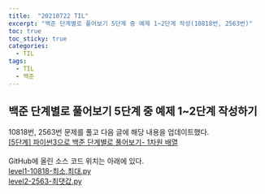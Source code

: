 ```yaml
---
title:  "20210722 TIL"
excerpt: "백준 단계별로 풀어보기 5단계 중 예제 1~2단계 작성(10818번, 2563번)"
toc: true
toc_sticky: true
categories:
  - TIL
tags:
  - TIL
  - 백준
---
```


## 백준 단계별로 풀어보기 5단계 중 예제 1\~2단계 작성하기 
10818번, 2563번 문제를 풀고 다음 글에 해당 내용을 업데이트했다.  
[[5단계] 파이썬3으로 백준 단계별로 풀어보기- 1차원 배열](https://leeryeongsong.github.io/baekjoon/baekjoon-step-by-step-python3-step5/)  
<br>
GitHub에 올린 소스 코드 위치는 아래에 있다.  
[level1-10818-최소,최대.py](https://github.com/leeryeongsong/baekjoon-step-by-step-python3/blob/main/step5/level1-10818-%EC%B5%9C%EC%86%8C%2C%EC%B5%9C%EB%8C%80.py)  
[level2-2563-최댓값.py](https://github.com/leeryeongsong/baekjoon-step-by-step-python3/blob/main/step5/level2-2563-%EC%B5%9C%EB%8C%93%EA%B0%92.py)
<br>
<br>
